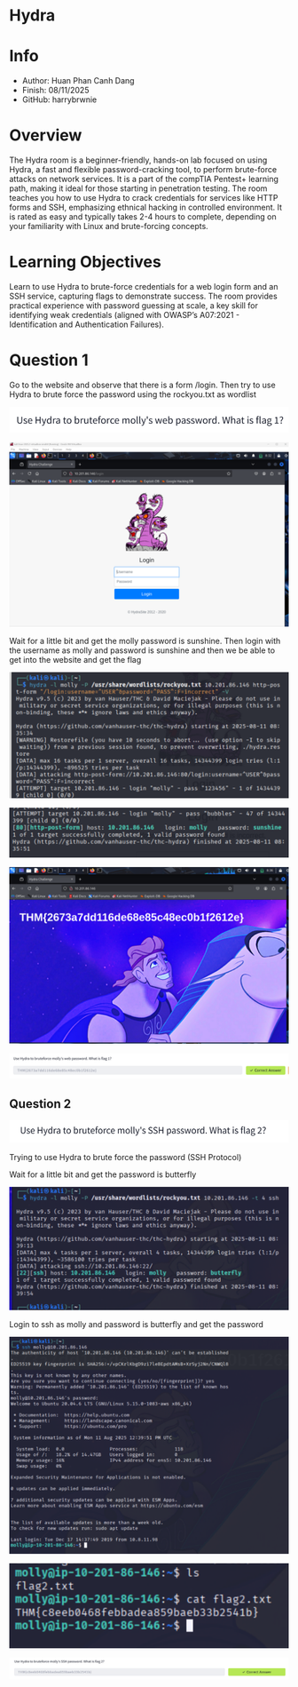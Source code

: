# Hydra

# Info

- Author: Huan Phan Canh Dang
- Finish: 08/11/2025
- GitHub: harrybrwnie

# Overview

The Hydra room is a beginner-friendly, hands-on lab focused on using Hydra, a fast and flexible password-cracking tool, to perform brute-force attacks on network services. It is a part of the compTIA Pentest+ learning path, making it ideal for those starting in penetration testing. The room teaches you how to use Hydra to crack credentials for services like HTTP forms and SSH, emphasizing ethnical hacking in controlled environment. It is rated as easy and typically takes 2-4 hours to complete, depending on your familiarity with Linux and brute-forcing concepts.

# Learning Objectives

Learn to use Hydra to brute-force credentials for a web login form and an SSH service, capturing flags to demonstrate success. The room provides practical experience with password guessing at scale, a key skill for identifying weak credentials (aligned with OWASP’s A07:2021 - Identification and Authentication Failures).

# Question 1

Go to the website and observe that there is a form /login. Then try to use Hydra to brute force the password using the rockyou.txt as wordlist

![image.png](img/image.png)

![image.png](img/image%201.png)

Wait for a little bit and get the molly password is sunshine. Then login with the username as molly and password is sunshine and then we be able to get into the website and get the flag

![image.png](img/image%202.png)

![image.png](img/image%203.png)

![image.png](img/image%204.png)

![image.png](img/image%205.png)

## Question 2

![image.png](img/image%206.png)

Trying to use Hydra to brute force the password (SSH Protocol)

Wait for a little bit and get the password is butterfly

![image.png](img/image%207.png)

Login to ssh as molly and password is butterfly and get the password

![image.png](img/image%208.png)

![image.png](img/image%209.png)

![image.png](img/image%2010.png)